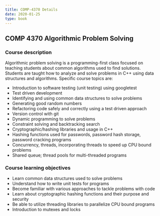 ```yaml
---
title: COMP-4370 Details
date: 2020-01-25
type: book
---
```


## COMP 4370 Algorithmic Problem Solving ##

### Course description ###

Algorithmic problem solving is a programming-first class focused on teaching students about common algorithms used to find solutions. Students are taught how to analyze and solve problems in C++ using data structures and algorithms. Specific course topics are:

- Introduction to software testing (unit testing) using googletest
- Test driven development
- Identifying and using  common data structures to solve problems
- Generating good random numbers
- Refactoring code safely and correctly using a test driven approach
- Version control with git
- Dynamic programming to solve problems
- Constraint solving and backtracking search
- Cryptographic/hashing libraries and usage in C++
- Hashing functions used for passwords, password hash storage, password cracking programs
- Concurrency, threads, incorporating threads to speed up CPU bound problems
- Shared queue; thread pools for multi-threaded programs


### Course learning objectives ###

- Learn common data structures used to solve problems
- Understand how to write unit tests for programs
- Become familiar with various approaches to tackle problems with code
- Learn about cryptographic hashing functions and their purpose and security
- Be able to utilize threading libraries to parallelize CPU bound programs
- Introduction to mutexes and locks
